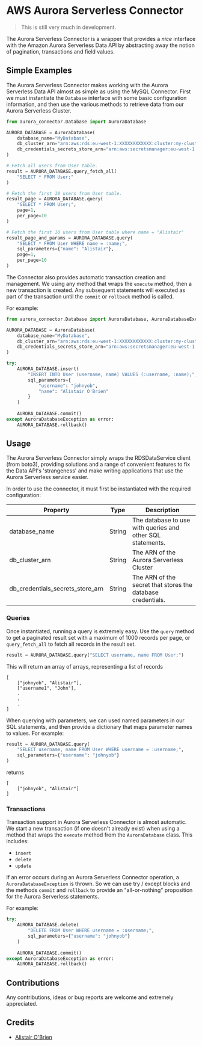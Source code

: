 # AWS Aurora Serverless Connector
> This is still very much in development.

The Aurora Serverless Connector is a wrapper that provides a *nice* interface with the Amazon Aurora Serverless
Data API by abstracting away the notion of pagination, transactions and field values. 



## Simple Examples

The Aurora Serverless Connector makes working with the Aurora Serverless Data API almost as
simple as using the MySQL Connector. First we must instantiate the `Database` interface with some basic 
configuration information, and then use the various methods to retrieve data from our Aurora Serverless Cluster.

```python
from aurora_connector.Database import AuroraDatabase

AURORA_DATABASE = AuroraDatabase(
    database_name="MyDatabase",
    db_cluster_arn="arn:aws:rds:eu-west-1:XXXXXXXXXXXX:cluster:my-cluster",
    db_credentials_secrets_store_arn="arn:aws:secretsmanager:eu-west-1:XXXXXXXXXXXX:secret:my-db-secret"
)

# Fetch all users from User table.
result = AURORA_DATABASE.query_fetch_all(
    "SELECT * FROM User;"
)

# Fetch the first 10 users from User table.
result_page = AURORA_DATABASE.query(
    "SELECT * FROM User;",
    page=1,
    per_page=10
)

# Fetch the first 10 users from User table where name = "Alistair"
result_page_and_params = AURORA_DATABASE.query(
    "SELECT * FROM User WHERE name = :name;",
    sql_parameters={"name": "Alistair"},
    page=1,
    per_page=10
)
```

The Connector also provides automatic transaction creation and management. We using any method that wraps the
`execute` method, then a new transaction is created. Any subsequent statements will executed as part of the transaction
until the `commit` or `rollback` method is called. 
 
For example:
```python
from aurora_connector.Database import AuroraDatabase, AuroraDatabaseException

AURORA_DATABASE = AuroraDatabase(
    database_name="MyDatabase",
    db_cluster_arn="arn:aws:rds:eu-west-1:XXXXXXXXXXXX:cluster:my-cluster",
    db_credentials_secrets_store_arn="arn:aws:secretsmanager:eu-west-1:XXXXXXXXXXXX:secret:my-db-secret"
)

try:
    AURORA_DATABASE.insert(
        "INSERT INTO User (username, name) VALUES (:username, :name);",
        sql_parameters={
            "username": "johnyob",
            "name": "Alistair O'Brien"
        }
    )
    
    AURORA_DATABASE.commit()
except AuroraDatabaseException as error:
    AURORA_DATABASE.rollback()
```

## Usage

The Aurora Serverless Connector simply wraps the RDSDataService client (from boto3), providing solutions and a
range of convenient features to fix the Data API's 'strangeness' and make writing applications that use the 
Aurora Serverless service easier. 

In order to use the connector, it must first be instantiated with the required configuration:

| Property                         | Type   | Description                                                 |
|----------------------------------|--------|-------------------------------------------------------------|
| database_name                    | String | The database to use with queries and other SQL statements.  |
| db_cluster_arn                   | String | The ARN of the Aurora Serverless Cluster                    |
| db_credentials_secrets_store_arn | String | The ARN of the secret that stores the database credentials. |


### Queries

Once instantiated, running a query is extremely easy. Use the `query` method to get a paginated result set with 
a maximum of 1000 records per page, or `query_fetch_all` to fetch all records in the result set.

```python
result = AURORA_DATABASE.query("SELECT username, name FROM User;")
```
This will return an array of arrays, representing a list of records
```
[
    ["johnyob", "Alistair"],
    ["username1", "John"],
    .
    .
    .
]
```

When querying with parameters, we can used named parameters in our SQL statements, and then provide a dictionary
that maps parameter names to values. For example:
```python
result = AURORA_DATABASE.query(
    "SELECT username, name FROM User WHERE username = :username;", 
    sql_parameters={"username": "johnyob"}
)
```
returns
```
[
    ["johnyob", "Alistair"]
]
```

### Transactions

Transaction support in Aurora Serverless Connector is almost automatic. We start a new transaction (if one doesn't already exist)
when using a method that wraps the `execute` method from the `AuroraDatabase` class. This includes:
- `insert`
- `delete`
- `update`

If an error occurs during an Aurora Serverless Connector operation, a `AuroraDatabaseException` is thrown. So we can use
try / except blocks and the methods `commit` and `rollback` to provide an "all-or-nothing" proposition for the Aurora
Serverless statements. 

For example:
```python
try:
    AURORA_DATABASE.delete(
        "DELETE FROM User WHERE username = :username;",
        sql_parameters={"username": "johnyob"}
    )
    
    AURORA_DATABASE.commit()
except AuroraDatabaseException as error:
    AURORA_DATABASE.rollback()
```

## Contributions

Any contributions, ideas or bug reports are welcome and extremely appreciated. 

## Credits

- [Alistair O'Brien](https://github.com/johnyob)